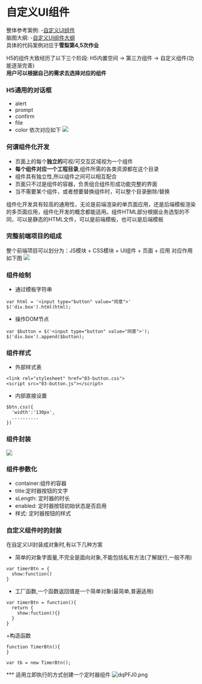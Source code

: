 # 自定义UI组件

整体参考案例: -[自定义UI组件](https://spa.wangding.in/chapters/ch07-diy-ui-component.html)  
脑图大纲: -[自定义UI组件大纲](https://naotu.baidu.com/file/529af44e87eb1ed5566b54b2f23771c0?token=57398acc13e8604d)  
具体的代码案例对应于**雪梨第4,5次作业**


H5的组件大致经历了以下三个阶段: 
H5内置空间 -> 第三方组件 -> 自定义组件(功能逐渐完善)  
**用户可以根据自己的需求去选择对应的组件**  



### H5通用的对话框
+ alert
+ prompt
+ confirm
+ file 
+ color
依次对应如下
![](https://s1.ax1x.com/2020/08/30/db4f0J.png)



### 何谓组件化开发
+ 页面上的每个**独立的**可视/可交互区域视为一个组件
+ **每个组件对应一个工程目录**,组件所需的各类资源都在这个目录
+ 组件具有独立性,所以组件之间可以相互配合
+ 页面只不过是组件的容器，负责组合组件形成功能完整的界面
+ 当不需要某个组件，或者想要替换组件时，可以整个目录删除/替换 

组件化开发具有较高的通用性，无论是前端渲染的单页面应用，还是后端模板渲染的多页面应用，组件化开发的概念都能适用。组件HTML部分根据业务选型的不同，可以是静态的HTML文件，可以是前端模板，也可以是后端模板



### 完整前端项目的组成
整个前端项目可以划分为：JS模块 + CSS模块 + UI组件 + 页面 + 应用
对应作用如下图
![](https://s1.ax1x.com/2020/08/30/dbHGfs.png)



### 组件绘制
+ 通过模板字符串
```
var html = '<input type="button" value="同意">'
$('div.box').html(html);
```
+ 操作DOM节点
```
var $button = $('<input type="button" value="同意">');
$('div.box').append($button);
```

### 组件样式
+ 外部样式表
```
<link rel="stylesheet" href="03-button.css">
<script src="03-button.js"></script>
```
+ 内部直接设置
```
$btn.css({
  'width':'130px',
  ..........
})
```

### 组件封装
![](https://s1.ax1x.com/2020/08/30/dbqJs0.md.png)


### 组件参数化
+ container:组件的容器
+ title:定时器按钮的文字
+ sLength: 定时器的时长
+ enabled: 定时器按钮初始状态是否启用
+ 样式: 定时器按钮的样式

### 自定义组件时的封装
在自定义UI封装成对象时,有以下几种方案  
+ 简单的对象字面量,不完全是面向对象,不能包括私有方法(了解就行,一般不用)
```
var timerBtn = {
  show:function()
}
```
+ 工厂函数,一个函数返回值是一个简单对象(最简单,普遍适用)
```
var timerBtn = function(){
  return {
    show:fuction(){}
  }
}
```
+构造函数
```
function TimerBtn(){
}

var tb = new TimerBtn();
```

*** 适用立即执行的方式创建一个定时器组件
![dqPFJ0.png](https://s1.ax1x.com/2020/08/30/dqPFJ0.png)
